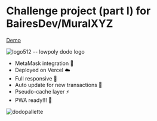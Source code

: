 # Challenge project (part I) for BairesDev/MuralXYZ

[Demo](https://mural-wallet-challenge.vercel.app/)

![logo512](https://user-images.githubusercontent.com/58494087/168405096-2daca8b5-496b-4300-acf6-eed8e1df8214.png)
-- lowpoly dodo logo

- MetaMask integration 🦊
- Deployed on Vercel ☁️
- Full responsive 📱
- Auto update for new transactions 🔄
- Pseudo-cache layer ⚡
- PWA ready!!! 💌

![dodopallette](https://user-images.githubusercontent.com/58494087/168405221-8eeef88a-a07f-46e3-b02d-3a24abf96ac0.jpg)
